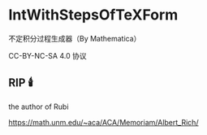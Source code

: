 # IntWithStepsOfTeXForm

不定积分过程生成器（By Mathematica）

CC-BY-NC-SA 4.0 协议

## RIP 🕯️

the author of Rubi

https://math.unm.edu/~aca/ACA/Memoriam/Albert_Rich/
